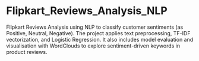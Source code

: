 # Flipkart_Reviews_Analysis_NLP
Flipkart Reviews Analysis using NLP to classify customer sentiments (as Positive, Neutral, Negative). 
The project applies text preprocessing, TF-IDF vectorization, and Logistic Regression. 
It also includes model evaluation and visualisation with WordClouds to explore sentiment-driven keywords in product reviews.
